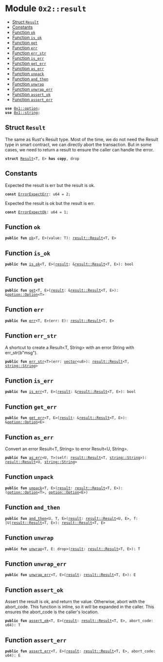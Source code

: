 
<a name="0x2_result"></a>

# Module `0x2::result`



-  [Struct `Result`](#0x2_result_Result)
-  [Constants](#@Constants_0)
-  [Function `ok`](#0x2_result_ok)
-  [Function `is_ok`](#0x2_result_is_ok)
-  [Function `get`](#0x2_result_get)
-  [Function `err`](#0x2_result_err)
-  [Function `err_str`](#0x2_result_err_str)
-  [Function `is_err`](#0x2_result_is_err)
-  [Function `get_err`](#0x2_result_get_err)
-  [Function `as_err`](#0x2_result_as_err)
-  [Function `unpack`](#0x2_result_unpack)
-  [Function `and_then`](#0x2_result_and_then)
-  [Function `unwrap`](#0x2_result_unwrap)
-  [Function `unwrap_err`](#0x2_result_unwrap_err)
-  [Function `assert_ok`](#0x2_result_assert_ok)
-  [Function `assert_err`](#0x2_result_assert_err)


<pre><code><b>use</b> <a href="">0x1::option</a>;
<b>use</b> <a href="">0x1::string</a>;
</code></pre>



<a name="0x2_result_Result"></a>

## Struct `Result`

The same as Rust's Result type.
Most of the time, we do not need the Result type in smart contract, we can directly abort the transaction.
But in some cases, we need to return a result to ensure the caller can handle the error.


<pre><code><b>struct</b> <a href="result.md#0x2_result_Result">Result</a>&lt;T, E&gt; <b>has</b> <b>copy</b>, drop
</code></pre>



<a name="@Constants_0"></a>

## Constants


<a name="0x2_result_ErrorExpectErr"></a>

Expected the result is err but the result is ok.


<pre><code><b>const</b> <a href="result.md#0x2_result_ErrorExpectErr">ErrorExpectErr</a>: u64 = 2;
</code></pre>



<a name="0x2_result_ErrorExpectOk"></a>

Expected the result is ok but the result is err.


<pre><code><b>const</b> <a href="result.md#0x2_result_ErrorExpectOk">ErrorExpectOk</a>: u64 = 1;
</code></pre>



<a name="0x2_result_ok"></a>

## Function `ok`



<pre><code><b>public</b> <b>fun</b> <a href="result.md#0x2_result_ok">ok</a>&lt;T, E&gt;(value: T): <a href="result.md#0x2_result_Result">result::Result</a>&lt;T, E&gt;
</code></pre>



<a name="0x2_result_is_ok"></a>

## Function `is_ok`



<pre><code><b>public</b> <b>fun</b> <a href="result.md#0x2_result_is_ok">is_ok</a>&lt;T, E&gt;(<a href="result.md#0x2_result">result</a>: &<a href="result.md#0x2_result_Result">result::Result</a>&lt;T, E&gt;): bool
</code></pre>



<a name="0x2_result_get"></a>

## Function `get`



<pre><code><b>public</b> <b>fun</b> <a href="result.md#0x2_result_get">get</a>&lt;T, E&gt;(<a href="result.md#0x2_result">result</a>: &<a href="result.md#0x2_result_Result">result::Result</a>&lt;T, E&gt;): &<a href="_Option">option::Option</a>&lt;T&gt;
</code></pre>



<a name="0x2_result_err"></a>

## Function `err`



<pre><code><b>public</b> <b>fun</b> <a href="result.md#0x2_result_err">err</a>&lt;T, E&gt;(err: E): <a href="result.md#0x2_result_Result">result::Result</a>&lt;T, E&gt;
</code></pre>



<a name="0x2_result_err_str"></a>

## Function `err_str`

A shortcut to create a Result<T, String> with an error String with
err_str(b"msg").


<pre><code><b>public</b> <b>fun</b> <a href="result.md#0x2_result_err_str">err_str</a>&lt;T&gt;(err: <a href="">vector</a>&lt;u8&gt;): <a href="result.md#0x2_result_Result">result::Result</a>&lt;T, <a href="_String">string::String</a>&gt;
</code></pre>



<a name="0x2_result_is_err"></a>

## Function `is_err`



<pre><code><b>public</b> <b>fun</b> <a href="result.md#0x2_result_is_err">is_err</a>&lt;T, E&gt;(<a href="result.md#0x2_result">result</a>: &<a href="result.md#0x2_result_Result">result::Result</a>&lt;T, E&gt;): bool
</code></pre>



<a name="0x2_result_get_err"></a>

## Function `get_err`



<pre><code><b>public</b> <b>fun</b> <a href="result.md#0x2_result_get_err">get_err</a>&lt;T, E&gt;(<a href="result.md#0x2_result">result</a>: &<a href="result.md#0x2_result_Result">result::Result</a>&lt;T, E&gt;): &<a href="_Option">option::Option</a>&lt;E&gt;
</code></pre>



<a name="0x2_result_as_err"></a>

## Function `as_err`

Convert an error Result<T, String> to error Result<U, String>.


<pre><code><b>public</b> <b>fun</b> <a href="result.md#0x2_result_as_err">as_err</a>&lt;U, T&gt;(self: <a href="result.md#0x2_result_Result">result::Result</a>&lt;T, <a href="_String">string::String</a>&gt;): <a href="result.md#0x2_result_Result">result::Result</a>&lt;U, <a href="_String">string::String</a>&gt;
</code></pre>



<a name="0x2_result_unpack"></a>

## Function `unpack`



<pre><code><b>public</b> <b>fun</b> <a href="result.md#0x2_result_unpack">unpack</a>&lt;T, E&gt;(<a href="result.md#0x2_result">result</a>: <a href="result.md#0x2_result_Result">result::Result</a>&lt;T, E&gt;): (<a href="_Option">option::Option</a>&lt;T&gt;, <a href="_Option">option::Option</a>&lt;E&gt;)
</code></pre>



<a name="0x2_result_and_then"></a>

## Function `and_then`



<pre><code><b>public</b> <b>fun</b> <a href="result.md#0x2_result_and_then">and_then</a>&lt;U, T, E&gt;(<a href="result.md#0x2_result">result</a>: <a href="result.md#0x2_result_Result">result::Result</a>&lt;U, E&gt;, f: |U|<a href="result.md#0x2_result_Result">result::Result</a>&lt;T, E&gt;): <a href="result.md#0x2_result_Result">result::Result</a>&lt;T, E&gt;
</code></pre>



<a name="0x2_result_unwrap"></a>

## Function `unwrap`



<pre><code><b>public</b> <b>fun</b> <a href="result.md#0x2_result_unwrap">unwrap</a>&lt;T, E: drop&gt;(<a href="result.md#0x2_result">result</a>: <a href="result.md#0x2_result_Result">result::Result</a>&lt;T, E&gt;): T
</code></pre>



<a name="0x2_result_unwrap_err"></a>

## Function `unwrap_err`



<pre><code><b>public</b> <b>fun</b> <a href="result.md#0x2_result_unwrap_err">unwrap_err</a>&lt;T, E&gt;(<a href="result.md#0x2_result">result</a>: <a href="result.md#0x2_result_Result">result::Result</a>&lt;T, E&gt;): E
</code></pre>



<a name="0x2_result_assert_ok"></a>

## Function `assert_ok`

Assert the result is ok, and return the value.
Otherwise, abort with the abort_code.
This function is inline, so it will be expanded in the caller.
This ensures the abort_code is the caller's location.


<pre><code><b>public</b> <b>fun</b> <a href="result.md#0x2_result_assert_ok">assert_ok</a>&lt;T, E&gt;(<a href="result.md#0x2_result">result</a>: <a href="result.md#0x2_result_Result">result::Result</a>&lt;T, E&gt;, abort_code: u64): T
</code></pre>



<a name="0x2_result_assert_err"></a>

## Function `assert_err`



<pre><code><b>public</b> <b>fun</b> <a href="result.md#0x2_result_assert_err">assert_err</a>&lt;T, E&gt;(<a href="result.md#0x2_result">result</a>: <a href="result.md#0x2_result_Result">result::Result</a>&lt;T, E&gt;, abort_code: u64): E
</code></pre>
